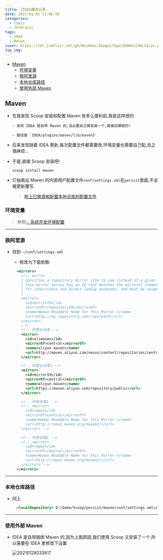 ```yaml
---
title: 🎉IDEA魔改记录.
date: 2021-01-01 11:06:59
categories:
  - tools
  - Jetbrains
tags:
  - IDEA
  - Maven
cover: https://cdn.jsdelivr.net/gh/Weidows/Images/hpp/UD8HeIc94LVai2v.png
top_img:
---
```


<!--
 * @?: *********************************************************************
 * @Author: Weidows
 * @Date: 2021-01-01 11:06:59
 * @LastEditors: Weidows
 * @LastEditTime: 2021-10-28 15:44:16
 * @FilePath: \Blog-private\source\_posts\tools\Jetbrains\Modification.md
 * @Description:
 * @!: *********************************************************************
-->

- [Maven](#maven)
  - [环境变量](#环境变量)
  - [换阿里源](#换阿里源)
  - [本地仓库路径](#本地仓库路径)
  - [使用外部 Maven](#使用外部-maven)

## Maven

- 在我发现 Scoop 安装和配置 Maven 有多么便利前,我是这样想的:

  ```
  - 发现 IDEA 是自带 Maven 的,没必要自己再安装一个,直接白嫖她的!

  - 路径是 `IDEA/plugins/maven/lib/maven3`
  ```

- 后来发现随着 IDEA 更新,每次配置文件都需要改,环境变量也需要自己配,总之很麻烦...

- 于是,直接 Scoop 安装吧!

  ```shell
  scoop install maven
  ```

- 它抽离出 Maven 的内部用户配置文件`conf/settings.xml`在`persist`里面,不会被更新覆写.

  > [附上已换源和配置本地仓库的配置文件](https://github.com/Weidows-projects/Programming-Configuration/blob/master/others/maven/conf/settings.xml)

### 环境变量

> 参照[💥 系统开发环境配置](../../../system/system_variable#Maven)

---

### 换阿里源

- 找到 `~/conf/settings.xml`

  - 修改为下面依赖:

  ```xml
    <mirrors>
      <!-- mirror
      | Specifies a repository mirror site to use instead of a given repository. The repository that
      | this mirror serves has an ID that matches the mirrorOf element of this mirror. IDs are used
      | for inheritance and direct lookup purposes, and must be unique across the set of mirrors.
      |
      <mirror>
        <id>mirrorId</id>
        <mirrorOf>repositoryId</mirrorOf>
        <name>Human Readable Name for this Mirror.</name>
        <url>http://my.repository.com/repo/path</url>
      </mirror>
      -->
      <!-- 阿里云仓库 -->
      <mirror>
        <id>alimaven</id>
        <mirrorOf>central</mirrorOf>
        <name>aliyun maven</name>
        <url>http://maven.aliyun.com/nexus/content/repositories/central/</url>
      </mirror>

      <!-- 阿里云仓库2 -->
      <mirror>
        <id>mirrorId</id>
        <mirrorOf>central</mirrorOf>
        <name>aliyun maven</name>
        <url>https://maven.aliyun.com/repository/public</url>
      </mirror>

      <!-- 中央仓库1 -->
      <!-- <mirror>
        <id>repo1</id>
        <mirrorOf>central</mirrorOf>
        <name>Human Readable Name for this Mirror.</name>
        <url>http://repo1.maven.org/maven2/</url>
      </mirror> -->

      <!-- 中央仓库2 -->
      <!-- <mirror>
        <id>repo2</id>
        <mirrorOf>central</mirrorOf>
        <name>Human Readable Name for this Mirror.</name>
        <url>http://repo2.maven.org/maven2/</url>
      </mirror> -->
    </mirrors>
  ```

---

### 本地仓库路径

- 同上

  ```xml
    <localRepository> D:/Game/Scoop/persist/maven/conf/settings.xml</localRepository>
  ```

---

### 使用外部 Maven

- IDEA 是自带捆绑 Maven 的,因为上面原因,我们使用 Scoop 又安装了一个,所以需要在 IDEA 里修改下设置

  <img src="https://cdn.jsdelivr.net/gh/Weidows/Images/hpp/rkegM7GmIxwKtyT.png" alt="20210128033817" />
